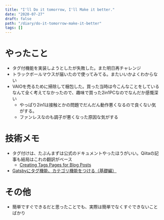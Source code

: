 ```yaml
---
title: "I'll Do it tomorrow, I'll Make it better."
date: "2020-07-27"
draft: false
path: "/diary/do-it-tomorrow-make-it-better"
tags: []
---
```


# やったこと

+ タグ付機能を実装しようとしたが失敗した。また明日再チャレンジ
+ トラックボールマウスが届いたので使ってみてる。またいいかよくわからない
+ VAIOを売るために掃除して梱包した。買った当時は今こんなことをしているなんて全く考えてなかったので、趣味で買った2in1PCなのでなんだか感慨深い
  + やっぱり2in1は接触とかの問題でだんだん動作悪くなるので良くない気がする。
  + ファンレスなのも調子が悪くなった原因な気がする
  
# 技術メモ

+ タグ付けは、たぶんまずは公式のドキュメントやったほうがいい。Qiitaの記事も結局はこれの翻訳がベース
  + [Creating Tags Pages for Blog Posts](https://www.gatsbyjs.org/docs/adding-tags-and-categories-to-blog-posts/)
+ [Gatsbyにタグ機能、カテゴリ機能をつける（基礎編）](https://qiita.com/yoshiki-0428/items/71d80713ffc264cf40f1)

# その他

+ 簡単ですぐできるだと思ったことでも、実際は簡単でなくすぐできないことばかり
